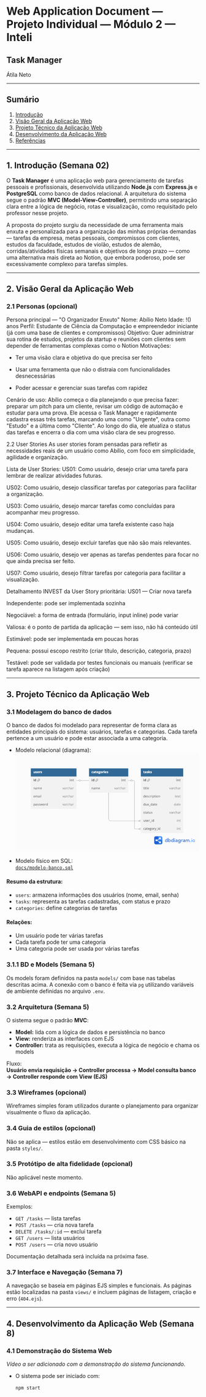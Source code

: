 # Web Application Document — Projeto Individual — Módulo 2 — Inteli

## Task Manager

Átila Neto

---

## Sumário

1. [Introdução](#1-introdução-semana-02)  
2. [Visão Geral da Aplicação Web](#2-visão-geral-da-aplicação-web)  
3. [Projeto Técnico da Aplicação Web](#3-projeto-técnico-da-aplicação-web)  
4. [Desenvolvimento da Aplicação Web](#4-desenvolvimento-da-aplicação-web-semana-8)  
5. [Referências](#5-referências)
---

## 1. Introdução (Semana 02)

O **Task Manager** é uma aplicação web para gerenciamento de tarefas pessoais e profissionais, desenvolvida utilizando **Node.js** com **Express.js** e **PostgreSQL** como banco de dados relacional. A arquitetura do sistema segue o padrão **MVC (Model-View-Controller)**, permitindo uma separação clara entre a lógica de negócio, rotas e visualização, como requisitado pelo professor nesse projeto.

A proposta do projeto surgiu da necessidade de uma ferramenta mais enxuta e personalizada para a organização das minhas próprias demandas — tarefas da empresa, metas pessoais, compromissos com clientes, estudos da faculdade, estudos de violão, estudos de alemão, corridas/atividades físicas semanais e objetivos de longo prazo — como uma alternativa mais direta ao Notion, que embora poderoso, pode ser excessivamente complexo para tarefas simples.

---

## 2. Visão Geral da Aplicação Web

### 2.1 Personas (opcional)

Persona principal — "O Organizador Enxuto"
Nome: Abílio Neto
Idade: !() anos
Perfil: Estudante de Ciência da Computação e empreendedor iniciante (já com uma base de clientes e compromissos)
Objetivo: Quer administrar sua rotina de estudos, projetos da startup e reuniões com clientes sem depender de ferramentas complexas como o Notion
Motivações:

- Ter uma visão clara e objetiva do que precisa ser feito

- Usar uma ferramenta que não o distraia com funcionalidades desnecessárias

- Poder acessar e gerenciar suas tarefas com rapidez

Cenário de uso:
Abílio começa o dia planejando o que precisa fazer: preparar um pitch para um cliente, revisar um código de automação e estudar para uma prova. Ele acessa o Task Manager e rapidamente cadastra essas três tarefas, marcando uma como "Urgente", outra como "Estudo" e a última como "Cliente". Ao longo do dia, ele atualiza o status das tarefas e encerra o dia com uma visão clara de seu progresso.

2.2 User Stories
As user stories foram pensadas para refletir as necessidades reais de um usuário como Abílio, com foco em simplicidade, agilidade e organização.

Lista de User Stories:
US01: Como usuário, desejo criar uma tarefa para lembrar de realizar atividades futuras.

US02: Como usuário, desejo classificar tarefas por categorias para facilitar a organização.

US03: Como usuário, desejo marcar tarefas como concluídas para acompanhar meu progresso.

US04: Como usuário, desejo editar uma tarefa existente caso haja mudanças.

US05: Como usuário, desejo excluir tarefas que não são mais relevantes.

US06: Como usuário, desejo ver apenas as tarefas pendentes para focar no que ainda precisa ser feito.

US07: Como usuário, desejo filtrar tarefas por categoria para facilitar a visualização.

Detalhamento INVEST da User Story prioritária:
US01 — Criar nova tarefa

Independente: pode ser implementada sozinha

Negociável: a forma de entrada (formulário, input inline) pode variar

Valiosa: é o ponto de partida da aplicação — sem isso, não há conteúdo útil

Estimável: pode ser implementada em poucas horas

Pequena: possui escopo restrito (criar título, descrição, categoria, prazo)

Testável: pode ser validada por testes funcionais ou manuais (verificar se tarefa aparece na listagem após criação)


---

## 3. Projeto Técnico da Aplicação Web

### 3.1 Modelagem do banco de dados

O banco de dados foi modelado para representar de forma clara as entidades principais do sistema: usuários, tarefas e categorias. Cada tarefa pertence a um usuário e pode estar associada a uma categoria.

- Modelo relacional (diagrama):  
  ![Diagrama Relacional](docs/modelo-banco.png)

- Modelo físico em SQL:  
  [`docs/modelo-banco.sql`](docs/modelo-banco.sql)

#### Resumo da estrutura:

- `users`: armazena informações dos usuários (nome, email, senha)
- `tasks`: representa as tarefas cadastradas, com status e prazo
- `categories`: define categorias de tarefas

#### Relações:

- Um usuário pode ter várias tarefas
- Cada tarefa pode ter uma categoria
- Uma categoria pode ser usada por várias tarefas

### 3.1.1 BD e Models (Semana 5)

Os models foram definidos na pasta `models/` com base nas tabelas descritas acima. A conexão com o banco é feita via `pg` utilizando variáveis de ambiente definidas no arquivo `.env`.

### 3.2 Arquitetura (Semana 5)

O sistema segue o padrão **MVC**:

- **Model:** lida com a lógica de dados e persistência no banco
- **View:** renderiza as interfaces com EJS
- **Controller:** trata as requisições, executa a lógica de negócio e chama os models

Fluxo:  
**Usuário envia requisição → Controller processa → Model consulta banco → Controller responde com View (EJS)**

### 3.3 Wireframes (opcional)

Wireframes simples foram utilizados durante o planejamento para organizar visualmente o fluxo da aplicação.

### 3.4 Guia de estilos (opcional)

Não se aplica — estilos estão em desenvolvimento com CSS básico na pasta `styles/`.

### 3.5 Protótipo de alta fidelidade (opcional)

Não aplicável neste momento.

### 3.6 WebAPI e endpoints (Semana 5)

Exemplos:

- `GET /tasks` — lista tarefas
- `POST /tasks` — cria nova tarefa
- `DELETE /tasks/:id` — exclui tarefa
- `GET /users` — lista usuários
- `POST /users` — cria novo usuário

Documentação detalhada será incluída na próxima fase.

### 3.7 Interface e Navegação (Semana 7)

A navegação se baseia em páginas EJS simples e funcionais. As páginas estão localizadas na pasta `views/` e incluem páginas de listagem, criação e erro (`404.ejs`).

---

## 4. Desenvolvimento da Aplicação Web (Semana 8)

### 4.1 Demonstração do Sistema Web

*Vídeo a ser adicionado com a demonstração do sistema funcionando.*

- O sistema pode ser iniciado com:
  ```bash
  npm start
